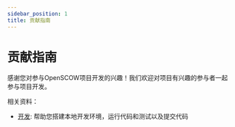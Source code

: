 ```yaml
---
sidebar_position: 1
title: 贡献指南
---
```


# 贡献指南

感谢您对参与OpenSCOW项目开发的兴趣！我们欢迎对项目有兴趣的参与者一起参与项目开发。

相关资料：

- [开发](./dev.md): 帮助您搭建本地开发环境，运行代码和测试以及提交代码
